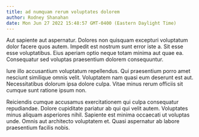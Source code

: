 ```yaml
---
title: ad numquam rerum voluptates dolorem
author: Rodney Shanahan
date: Mon Jun 27 2022 15:48:57 GMT-0400 (Eastern Daylight Time)
---
```

Aut sapiente aut aspernatur. Dolores non quisquam excepturi voluptatum dolor facere quos autem. Impedit est nostrum sunt error iste a. Sit esse esse voluptatibus. Eius aperiam optio neque totam minima aut quae ea. Consequatur sed voluptas praesentium dolorem consequuntur.

 Iure illo accusantium voluptatum repellendus. Qui praesentium porro amet nesciunt similique omnis velit. Voluptatem nam quasi eum deserunt est aut. Necessitatibus dolorum ipsa dolore culpa. Vitae minus rerum officiis sit cumque sunt ratione ipsum non.

 Reiciendis cumque accusamus exercitationem qui culpa consequatur repudiandae. Dolore cupiditate pariatur ab qui qui velit autem. Voluptates minus aliquam asperiores nihil. Sapiente est minima occaecati ut voluptas unde. Omnis aut architecto voluptatem et. Quasi aspernatur ab labore praesentium facilis nobis.